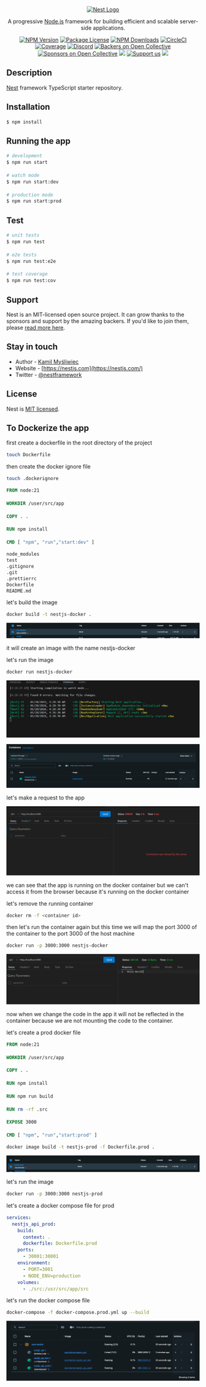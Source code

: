 <p align="center">
  <a href="http://nestjs.com/" target="blank"><img src="https://nestjs.com/img/logo-small.svg" width="200" alt="Nest Logo" /></a>
</p>

[circleci-image]: https://img.shields.io/circleci/build/github/nestjs/nest/master?token=abc123def456
[circleci-url]: https://circleci.com/gh/nestjs/nest

  <p align="center">A progressive <a href="http://nodejs.org" target="_blank">Node.js</a> framework for building efficient and scalable server-side applications.</p>
    <p align="center">
<a href="https://www.npmjs.com/~nestjscore" target="_blank"><img src="https://img.shields.io/npm/v/@nestjs/core.svg" alt="NPM Version" /></a>
<a href="https://www.npmjs.com/~nestjscore" target="_blank"><img src="https://img.shields.io/npm/l/@nestjs/core.svg" alt="Package License" /></a>
<a href="https://www.npmjs.com/~nestjscore" target="_blank"><img src="https://img.shields.io/npm/dm/@nestjs/common.svg" alt="NPM Downloads" /></a>
<a href="https://circleci.com/gh/nestjs/nest" target="_blank"><img src="https://img.shields.io/circleci/build/github/nestjs/nest/master" alt="CircleCI" /></a>
<a href="https://coveralls.io/github/nestjs/nest?branch=master" target="_blank"><img src="https://coveralls.io/repos/github/nestjs/nest/badge.svg?branch=master#9" alt="Coverage" /></a>
<a href="https://discord.gg/G7Qnnhy" target="_blank"><img src="https://img.shields.io/badge/discord-online-brightgreen.svg" alt="Discord"/></a>
<a href="https://opencollective.com/nest#backer" target="_blank"><img src="https://opencollective.com/nest/backers/badge.svg" alt="Backers on Open Collective" /></a>
<a href="https://opencollective.com/nest#sponsor" target="_blank"><img src="https://opencollective.com/nest/sponsors/badge.svg" alt="Sponsors on Open Collective" /></a>
  <a href="https://paypal.me/kamilmysliwiec" target="_blank"><img src="https://img.shields.io/badge/Donate-PayPal-ff3f59.svg"/></a>
    <a href="https://opencollective.com/nest#sponsor"  target="_blank"><img src="https://img.shields.io/badge/Support%20us-Open%20Collective-41B883.svg" alt="Support us"></a>
  <a href="https://twitter.com/nestframework" target="_blank"><img src="https://img.shields.io/twitter/follow/nestframework.svg?style=social&label=Follow"></a>
</p>
  <!--[![Backers on Open Collective](https://opencollective.com/nest/backers/badge.svg)](https://opencollective.com/nest#backer)
  [![Sponsors on Open Collective](https://opencollective.com/nest/sponsors/badge.svg)](https://opencollective.com/nest#sponsor)-->

## Description

[Nest](https://github.com/nestjs/nest) framework TypeScript starter repository.

## Installation

```bash
$ npm install
```

## Running the app

```bash
# development
$ npm run start

# watch mode
$ npm run start:dev

# production mode
$ npm run start:prod
```

## Test

```bash
# unit tests
$ npm run test

# e2e tests
$ npm run test:e2e

# test coverage
$ npm run test:cov
```

## Support

Nest is an MIT-licensed open source project. It can grow thanks to the sponsors and support by the amazing backers. If you'd like to join them, please [read more here](https://docs.nestjs.com/support).

## Stay in touch

- Author - [Kamil Myśliwiec](https://kamilmysliwiec.com)
- Website - [https://nestjs.com](https://nestjs.com/)
- Twitter - [@nestframework](https://twitter.com/nestframework)

## License

Nest is [MIT licensed](LICENSE).


## To Dockerize the app

first create a dockerfile in the root directory of the project

```bash
touch Dockerfile
```

then create the docker ignore file

```bash
touch .dockerignore
```

```Dockerfile
FROM node:21

WORKDIR /user/src/app

COPY . .

RUN npm install

CMD [ "npm", "run","start:dev" ]
```

```dockerignore
node_modules
test
.gitignore
.git
.prettierrc
Dockerfile
README.md 
```

let's build the image

```bash
docker build -t nestjs-docker .
```

![Alt text](image.png)

it will create an image with the name nestjs-docker


let's run the image

```bash
docker run nestjs-docker
```
![Alt text](image-1.png)

![Alt text](image-2.png)

let's make a request to the app

![Alt text](image-3.png)

we can see that the app is running on the docker container
but we can't access it from the browser because it's running on the docker container

let's remove the running container

```bash
docker rm -f <container id>
```

then let's run the container again but this time we will map the port 3000 of the container to the port 3000 of the host machine

```bash
docker run -p 3000:3000 nestjs-docker
```

![Alt text](image-4.png)

now when we change the code in the app it will not be reflected in the container because we are not mounting the code to the container.

let's create a prod docker file

```Dockerfile
FROM node:21

WORKDIR /user/src/app

COPY . .

RUN npm install

RUN npm run build

RUN rm -rf .src

EXPOSE 3000

CMD [ "npm", "run","start:prod" ]
```

```bash
docker image build -t nestjs-prod -f Dockerfile.prod .
```

![Alt text](image-5.png)

let's run the image

```bash
docker run -p 3000:3000 nestjs-prod
```

let's create a docker compose file for prod

```yml
services:
  nestjs_api_prod:
    build: 
      context: .
      dockerfile: Dockerfile.prod
    ports:
      - 30001:30001
    environment:
      - PORT=3001
      - NODE_ENV=production
    volumes:
      - ./src:/usr/src/app/src
```

let's run the docker compose file

```bash
docker-compose -f docker-compose.prod.yml up --build
```

![Alt text](image-6.png)
